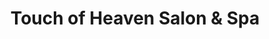 ---
title: "Touch of Heaven Salon & Spa"
url: /marikina/touch-of-heaven-salon-und-spa/
shop: Allgemein
---